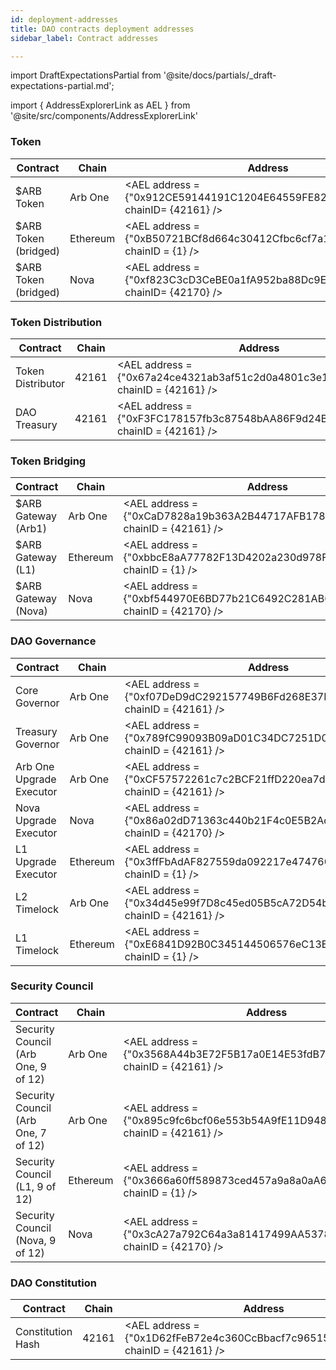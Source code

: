 ```yaml
---
id: deployment-addresses
title: DAO contracts deployment addresses
sidebar_label: Contract addresses

---
```


import DraftExpectationsPartial from '@site/docs/partials/_draft-expectations-partial.md'; 

<DraftExpectationsPartial />

import { AddressExplorerLink as AEL } from '@site/src/components/AddressExplorerLink'

### Token

| Contract             | Chain    | Address                                                                              |
| -------------------- | -------- | ------------------------------------------------------------------------------------ |
| $ARB Token           | Arb One  | <AEL   address = {"0x912CE59144191C1204E64559FE8253a0e49E6548"} chainID= {42161} />  |
| $ARB Token (bridged) | Ethereum | <AEL   address = {"0xB50721BCf8d664c30412Cfbc6cf7a15145234ad1"} chainID = {1}  />    |
| $ARB Token (bridged) | Nova     | <AEL   address = {"0xf823C3cD3CeBE0a1fA952ba88Dc9EEf8e0Bf46AD"} chainID= {42170}  /> |

### Token Distribution

| Contract          | Chain | Address                                                                                     |
| ----------------- | ----- | ------------------------------------------------------------------------------------------- |
| Token Distributor | 42161 | <AEL   address  =  {"0x67a24ce4321ab3af51c2d0a4801c3e111d88c9d9"}   chainID  =  {42161}  />                                          |
| DAO Treasury      | 42161 | <AEL   address  =  {"0xF3FC178157fb3c87548bAA86F9d24BA38E649B58"}   chainID  =  {42161}  /> |

### Token Bridging

| Contract            | Chain    | Address                                                                            |
| ------------------- | -------- | ---------------------------------------------------------------------------------- |
| $ARB Gateway (Arb1) | Arb One  | <AEL address = {"0xCaD7828a19b363A2B44717AFB1786B5196974D8E"} chainID = {42161} /> |
| $ARB Gateway (L1)   | Ethereum | <AEL address = {"0xbbcE8aA77782F13D4202a230d978F361B011dB27"} chainID = {1} />     |
| $ARB Gateway (Nova) | Nova     | <AEL address = {"0xbf544970E6BD77b21C6492C281AB60d0770451F4"} chainID = {42170} /> |

### DAO Governance

| Contract                 | Chain    | Address                                                                            |
| ------------------------ | -------- | ---------------------------------------------------------------------------------- |
| Core Governor            | Arb One  | <AEL address = {"0xf07DeD9dC292157749B6Fd268E37DF6EA38395B9"} chainID = {42161} /> |
| Treasury Governor        | Arb One  | <AEL address = {"0x789fC99093B09aD01C34DC7251D0C89ce743e5a4"} chainID = {42161} /> |
| Arb One Upgrade Executor | Arb One  | <AEL address = {"0xCF57572261c7c2BCF21ffD220ea7d1a27D40A827"} chainID = {42161} /> |
| Nova Upgrade Executor    | Nova     | <AEL address = {"0x86a02dD71363c440b21F4c0E5B2Ad01Ffe1A7482"} chainID = {42170} /> |
| L1 Upgrade Executor      | Ethereum | <AEL address = {"0x3ffFbAdAF827559da092217e474760E2b2c3CeDd"} chainID = {1} />     |
| L2 Timelock              | Arb One  | <AEL address = {"0x34d45e99f7D8c45ed05B5cA72D54bbD1fb3F98f0"} chainID = {42161} /> |
| L1 Timelock              | Ethereum | <AEL address = {"0xE6841D92B0C345144506576eC13ECf5103aC7f49"} chainID = {1} />     |

### Security Council

| Contract                            | Chain    | Address                                                                            |
| ----------------------------------- | -------- | ---------------------------------------------------------------------------------- |
| Security Council (Arb One, 9 of 12) | Arb One  | <AEL address = {"0x3568A44b3E72F5B17a0E14E53fdB7366B3B7Ad13"} chainID = {42161} /> |
| Security Council (Arb One, 7 of 12) | Arb One  | <AEL address = {"0x895c9fc6bcf06e553b54A9fE11D948D67a9B76FA"} chainID = {42161} /> |
| Security Council (L1, 9 of 12)      | Ethereum | <AEL address = {"0x3666a60ff589873ced457a9a8a0aA6F83D708767"} chainID = {1}  />    |
| Security Council (Nova, 9 of 12)    | Nova     | <AEL address = {"0x3cA27a792C64a3a81417499AA53786A41812B2cd"} chainID = {42170} /> |

### DAO Constitution

| Contract          | Chain | Address                                                                                     |
| ----------------- | ----- | ------------------------------------------------------------------------------------------- |
| Constitution Hash | 42161 | <AEL   address  =  {"0x1D62fFeB72e4c360CcBbacf7c965153b00260417"}   chainID  =  {42161}  /> |
